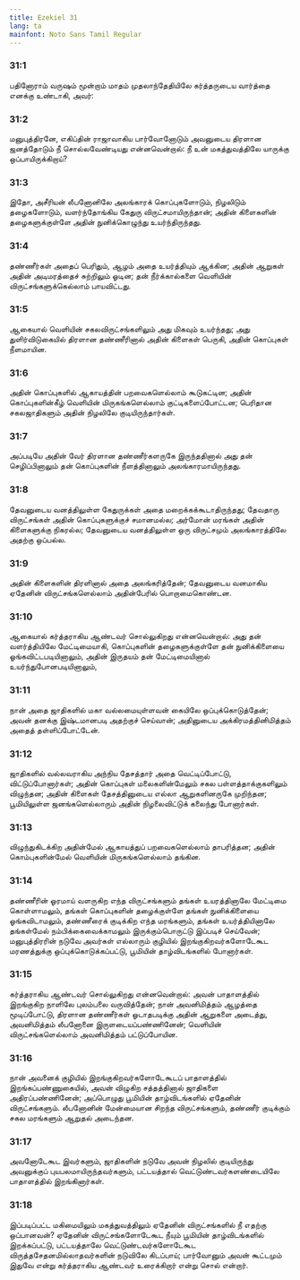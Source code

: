 ```yaml
---
title: Ezekiel 31
lang: ta
mainfont: Noto Sans Tamil Regular
---
```


###  31:1

பதினோராம் வருஷம் மூன்றாம் மாதம் முதலாந்தேதியிலே கர்த்தருடைய வார்த்தை எனக்கு உண்டாகி, அவர்:

###  31:2

மனுபுத்திரனே, எகிப்தின் ராஜாவாகிய பார்வோனோடும் அவனுடைய திரளான ஜனத்தோடும் நீ சொல்லவேண்டியது என்னவென்றால்: நீ உன் மகத்துவத்திலே யாருக்கு ஒப்பாயிருக்கிறாய்?

###  31:3

இதோ, அசீரியன் லீபனோனிலே அலங்காரக் கொப்புகளோடும், நிழலிடும் தழைகளோடும், வளர்ந்தோங்கிய கேதுரு விருட்சமாயிருந்தான்; அதின் கிளைகளின் தழைகளுக்குள்ளே அதின் நுனிக்கொழுந்து உயர்ந்திருந்தது.

###  31:4

தண்ணீர்கள் அதைப் பெரிதும், ஆழம் அதை உயர்த்தியும் ஆக்கின; அதின் ஆறுகள் அதின் அடிமரத்தைச் சுற்றிலும் ஓடின; தன் நீர்க்கால்களை வெளியின் விருட்சங்களுக்கெல்லாம் பாயவிட்டது.

###  31:5

ஆகையால் வெளியின் சகலவிருட்சங்களிலும் அது மிகவும் உயர்ந்தது; அது துளிர்விடுகையில் திரளான தண்ணீரினால் அதின் கிளைகள் பெருகி, அதின் கொப்புகள் நீளமாயின.

###  31:6

அதின் கொப்புகளில் ஆகாயத்தின் பறவைகளெல்லாம் கூடுகட்டின; அதின் கொப்புகளின்கீழ் வெளியின் மிருகங்களெல்லாம் குட்டிகளைப்போட்டன; பெரிதான சகலஜாதிகளும் அதின் நிழலிலே குடியிருந்தார்கள்.

###  31:7

அப்படியே அதின் வேர் திரளான தண்ணீர்களருகே இருந்ததினால் அது தன் செழிப்பினாலும் தன் கொப்புகளின் நீளத்தினாலும் அலங்காரமாயிருந்தது.

###  31:8

தேவனுடைய வனத்திலுள்ள கேதுருக்கள் அதை மறைக்கக்கூடாதிருந்தது; தேவதாரு விருட்சங்கள் அதின் கொப்புகளுக்குச் சமானமல்ல; அர்மோன் மரங்கள் அதின் கிளைகளுக்கு நிகரல்ல; தேவனுடைய வனத்திலுள்ள ஒரு விருட்சமும் அலங்காரத்திலே அதற்கு ஒப்பல்ல.

###  31:9

அதின் கிளைகளின் திரளினால் அதை அலங்கரித்தேன்; தேவனுடைய வனமாகிய ஏதேனின் விருட்சங்களெல்லாம் அதின்பேரில் பொறாமைகொண்டன.

###  31:10

ஆகையால் கர்த்தராகிய ஆண்டவர் சொல்லுகிறது என்னவென்றால்: அது தன் வளர்த்தியிலே மேட்டிமையாகி, கொப்புகளின் தழைகளுக்குள்ளே தன் நுனிக்கிளையை ஓங்கவிட்டபடியினாலும், அதின் இருதயம் தன் மேட்டிமையினால் உயர்ந்துபோனபடியினாலும்,

###  31:11

நான் அதை ஜாதிகளில் மகா வல்லமையுள்ளவன் கையிலே ஒப்புக்கொடுத்தேன்; அவன் தனக்கு இஷ்டமானபடி அதற்குச் செய்வான்; அதினுடைய அக்கிரமத்தினிமித்தம் அதைத் தள்ளிப்போட்டேன்.

###  31:12

ஜாதிகளில் வல்லவராகிய அந்நிய தேசத்தார் அதை வெட்டிப்போட்டு, விட்டுப்போனார்கள்; அதின் கொப்புகள் மலைகளின்மேலும் சகல பள்ளத்தாக்குகளிலும் விழுந்தன; அதின் கிளைகள் தேசத்தினுடைய எல்லா ஆறுகளினருகே முறிந்தன; பூமியிலுள்ள ஜனங்களெல்லாரும் அதின் நிழலைவிட்டுக் கலைந்து போனார்கள்.

###  31:13

விழுந்துகிடக்கிற அதின்மேல் ஆகாயத்துப் பறவைகளெல்லாம் தாபரித்தன; அதின் கொம்புகளின்மேல் வெளியின் மிருகங்களெல்லாம் தங்கின.

###  31:14

தண்ணீரின் ஓரமாய் வளருகிற எந்த விருட்சங்களும் தங்கள் உயரத்தினாலே மேட்டிமை கொள்ளாமலும், தங்கள் கொப்புகளின் தழைக்குள்ளே தங்கள் நுனிக்கிளையை ஓங்கவிடாமலும், தண்ணீரைக் குடிக்கிற எந்த மரங்களும், தங்கள் உயர்த்தியினாலே தங்கள்மேல் நம்பிக்கைவைக்காமலும் இருக்கும்பொருட்டு இப்படிச் செய்வேன்; மனுபுத்திரரின் நடுவே அவர்கள் எல்லாரும் குழியில் இறங்குகிறவர்களோடேகூட மரணத்துக்கு ஒப்புக்கொடுக்கப்பட்டு, பூமியின் தாழ்விடங்களில் போனார்கள்.

###  31:15

கர்த்தராகிய ஆண்டவர் சொல்லுகிறது என்னவென்றால்: அவன் பாதாளத்தில் இறங்குகிற நாளிலே புலம்பலை வருவித்தேன்; நான் அவனிமித்தம் ஆழத்தை மூடிப்போட்டு, திரளான தண்ணீர்கள் ஓடாதபடிக்கு அதின் ஆறுகளை அடைத்து, அவனிமித்தம் லீபனோனை இருளடையப்பண்ணினேன்; வெளியின் விருட்சங்களெல்லாம் அவனிமித்தம் பட்டுப்போயின.

###  31:16

நான் அவனைக் குழியில் இறங்குகிறவர்களோடேகூடப் பாதாளத்தில் இறங்கப்பண்ணுகையில், அவன் விழுகிற சத்தத்தினால் ஜாதிகளை அதிரப்பண்ணினேன்; அப்பொழுது பூமியின் தாழ்விடங்களில் ஏதேனின் விருட்சங்களும். லீபனோனின் மேன்மையான சிறந்த விருட்சங்களும், தண்ணீர் குடிக்கும் சகல மரங்களும் ஆறுதல் அடைந்தன.

###  31:17

அவனோடேகூட இவர்களும், ஜாதிகளின் நடுவே அவன் நிழலில் குடியிருந்து அவனுக்குப் புயபலமாயிருந்தவர்களும், பட்டயத்தால் வெட்டுண்டவர்களண்டையிலே பாதாளத்தில் இறங்கினார்கள்.

###  31:18

இப்படிப்பட்ட மகிமையிலும் மகத்துவத்திலும் ஏதேனின் விருட்சங்களில் நீ எதற்கு ஒப்பானவன்? ஏதேனின் விருட்சங்களோடேகூட நீயும் பூமியின் தாழ்விடங்களில் இறக்கப்பட்டு, பட்டயத்தாலே வெட்டுண்டவர்களோடேகூட விருத்தசேதனமில்லாதவர்களின் நடுவிலே கிடப்பாய்; பார்வோனும் அவன் கூட்டமும் இதுவே என்று கர்த்தராகிய ஆண்டவர் உரைக்கிறார் என்று சொல் என்றார்.

